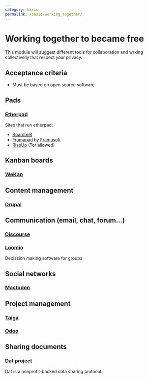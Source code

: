 ```yaml
---
category: basic
permalink: /basic/working_together/
---
```

# Working together to became free

This module will suggest different tools for collaboration and wrking collectivelly that respect your privacy.

## Acceptance criteria

- Must be based on open source software

## Pads

### [Etherpad](http://etherpad.org/)

Sites that run etherpad:

- [Board.net](https://board.net)
- [Framapad](https://framapad.org/) by [Framasoft](https://framasoft.org/)
- [RiseUp](https://pad.riseup.net/ ) (Tor allowed)

## Kanban boards

### [WeKan](https://wekan.github.io/)

## Content management

### [Drupal](https://www.drupal.org/)

## Communication (email, chat, forum...)

### [Discourse](https://www.discourse.org/)

### [Loomio](https://www.loomio.org)

Decission making software for groups

## Social networks

### [Mastodon](https://mastodon.social/about)

## Project management

### [Taiga](https://taiga.io/)

### [Odoo](https://www.odoo.com/)

## Sharing documents

### [Dat project](https://datproject.org/)

Dat is a nonprofit-backed data sharing protocol.
